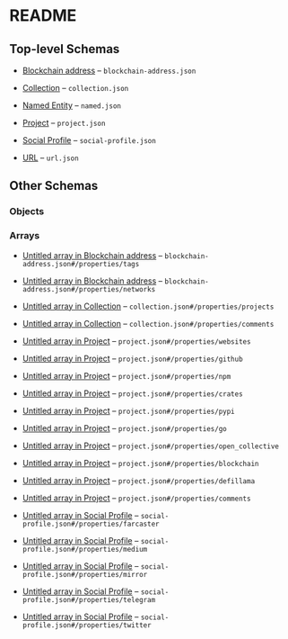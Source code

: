 # README

## Top-level Schemas

* [Blockchain address](./blockchain-address.md "An address on a blockchain") – `blockchain-address.json`

* [Collection](./collection.md "A collection of projects") – `collection.json`

* [Named Entity](./named.md "A generic named object") – `named.json`

* [Project](./project.md "A project is a collection of artifacts") – `project.json`

* [Social Profile](./social-profile.md "All social profile") – `social-profile.json`

* [URL](./url.md "A generic URL") – `url.json`

## Other Schemas

### Objects



### Arrays

* [Untitled array in Blockchain address](./blockchain-address-properties-tags.md) – `blockchain-address.json#/properties/tags`

* [Untitled array in Blockchain address](./blockchain-address-properties-networks.md) – `blockchain-address.json#/properties/networks`

* [Untitled array in Collection](./collection-properties-projects.md) – `collection.json#/properties/projects`

* [Untitled array in Collection](./collection-properties-comments.md) – `collection.json#/properties/comments`

* [Untitled array in Project](./project-properties-websites.md) – `project.json#/properties/websites`

* [Untitled array in Project](./project-properties-github.md) – `project.json#/properties/github`

* [Untitled array in Project](./project-properties-npm.md) – `project.json#/properties/npm`

* [Untitled array in Project](./project-properties-crates.md) – `project.json#/properties/crates`

* [Untitled array in Project](./project-properties-pypi.md) – `project.json#/properties/pypi`

* [Untitled array in Project](./project-properties-go.md) – `project.json#/properties/go`

* [Untitled array in Project](./project-properties-open_collective.md) – `project.json#/properties/open_collective`

* [Untitled array in Project](./project-properties-blockchain.md) – `project.json#/properties/blockchain`

* [Untitled array in Project](./project-properties-defillama.md) – `project.json#/properties/defillama`

* [Untitled array in Project](./project-properties-comments.md) – `project.json#/properties/comments`

* [Untitled array in Social Profile](./social-profile-properties-farcaster.md) – `social-profile.json#/properties/farcaster`

* [Untitled array in Social Profile](./social-profile-properties-medium.md) – `social-profile.json#/properties/medium`

* [Untitled array in Social Profile](./social-profile-properties-mirror.md) – `social-profile.json#/properties/mirror`

* [Untitled array in Social Profile](./social-profile-properties-telegram.md) – `social-profile.json#/properties/telegram`

* [Untitled array in Social Profile](./social-profile-properties-twitter.md) – `social-profile.json#/properties/twitter`
